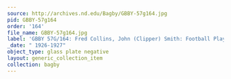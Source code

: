 ```yaml
---
source: http://archives.nd.edu/Bagby/GBBY-57g164.jpg
pid: GBBY-57g164
order: '164'
file_name: GBBY-57g164.jpg
label: 'GBBY 57G/164: Fred Collins, John (Clipper) Smith: Football Players - 1926-1927'
_date: " 1926-1927"
object_type: glass plate negative
layout: generic_collection_item
collection: bagby
---
```

